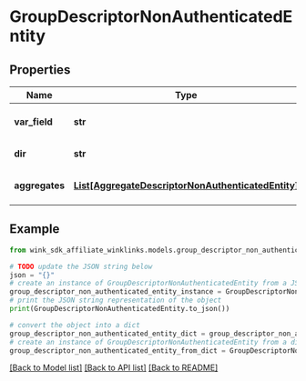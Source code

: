 # GroupDescriptorNonAuthenticatedEntity


## Properties

Name | Type | Description | Notes
------------ | ------------- | ------------- | -------------
**var_field** | **str** | Field to group data set on | [optional] 
**dir** | **str** | Group sort direction | [optional] 
**aggregates** | [**List[AggregateDescriptorNonAuthenticatedEntity]**](AggregateDescriptorNonAuthenticatedEntity.md) | Primitive aggregate data points | [optional] 

## Example

```python
from wink_sdk_affiliate_winklinks.models.group_descriptor_non_authenticated_entity import GroupDescriptorNonAuthenticatedEntity

# TODO update the JSON string below
json = "{}"
# create an instance of GroupDescriptorNonAuthenticatedEntity from a JSON string
group_descriptor_non_authenticated_entity_instance = GroupDescriptorNonAuthenticatedEntity.from_json(json)
# print the JSON string representation of the object
print(GroupDescriptorNonAuthenticatedEntity.to_json())

# convert the object into a dict
group_descriptor_non_authenticated_entity_dict = group_descriptor_non_authenticated_entity_instance.to_dict()
# create an instance of GroupDescriptorNonAuthenticatedEntity from a dict
group_descriptor_non_authenticated_entity_from_dict = GroupDescriptorNonAuthenticatedEntity.from_dict(group_descriptor_non_authenticated_entity_dict)
```
[[Back to Model list]](../README.md#documentation-for-models) [[Back to API list]](../README.md#documentation-for-api-endpoints) [[Back to README]](../README.md)


